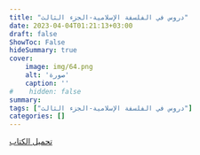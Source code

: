 ```yaml
---
title: "دروس في الفلسفة الإسلامية-الجزء الثالث"
date: 2023-04-04T01:21:13+03:00
draft: false
ShowToc: False
hideSummary: true
cover:
    image: img/64.png
    alt: 'صورة'
    caption: ''
#    hidden: false
summary: 
tags: ["دروس في الفلسفة الإسلامية-الجزء الثالث"]
categories: []
---
```

[تحميل الكتاب](./../../books/64.pdf)

